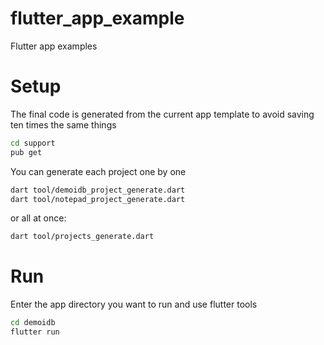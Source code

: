 # flutter_app_example

Flutter app examples

# Setup

The final code is generated from the current app template to avoid saving ten times the same things

```bash
cd support
pub get
```

You can generate each project one by one 

```bash
dart tool/demoidb_project_generate.dart
dart tool/notepad_project_generate.dart
```

or all at once:
```bash
dart tool/projects_generate.dart
```

# Run

Enter the app directory you want to run and use flutter tools

```bash
cd demoidb
flutter run
```